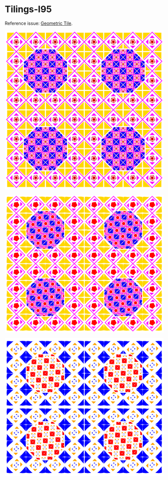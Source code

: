 # Tilings-I95

Reference issue: [Geometric Tile](https://github.com/silky/fashion/issues/95).

![](images/a.png)

![](images/b.png)

![](images/c.png)

